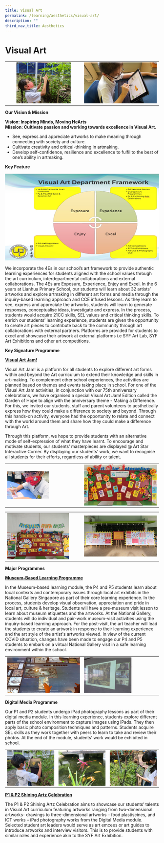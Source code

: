 ```yaml
---
title: Visual Art
permalink: /learning/aesthetics/visual-art/
description: ""
third_nav_title: Aesthetics
---
```



# Visual Art

|   |   |
|:---:|:---:|
| <img src="/images/Learning/Visual%20Art/Digital%20Media-%20P1%20student%20at%20Edible%20Garden.jpg" style="width:75%">  |  ![](/images/Learning/Visual%20Art/Main%20Photo%202-%20drawing%20activity%20infused%20with%20ICT%20.jpg) |

**Our Vision & Mission**

**Vision: Inspiring Minds, Moving HeArts**   
**Mission: Cultivate passion and working towards excellence in Visual Art.**

*   See, express and appreciate artworks to make meaning through connecting with society and culture.
*   Cultivate creativity and critical-thinking in artmaking.
*   Develop self-confidence, resilience and excellence to fulfil to the best of one’s ability in artmaking.

**Key Feature**

![](/images/Learning/Visual%20Art/Art%20framework.jpg)

We incorporate the 4Es in our school’s art framework to provide authentic learning experiences for students aligned with the school values through the art curriculum, interdepartmental collaborations and external collaborations. The 4Es are Exposure, Experience, Enjoy and Excel. In the 6 years at Lianhua Primary School, our students will learn about 32 artists’ artworks and explore artmaking in different art forms and media through the inquiry-based learning approach and CCE infused lessons. As they learn to see, express and appreciate the artworks, students will learn to generate responses, conceptualise ideas, investigate and express. In the process, students would acquire 21CC skills, SEL values and critical thinking skills. To enrich our students’ learning experience, students are given the opportunity to create art pieces to contribute back to the community through art collaborations with external partners. Platforms are provided for students to excel and showcase their artwork at external platforms i.e SYF Art Lab, SYF Art Exhibitions and other art competitions.

**Key Signature Programme**

**<u>Visual Art Jam!</u>**


Visual Art Jam! is a platform for all students to explore different art forms within and beyond the Art curriculum to extend their knowledge and skills in art-making. To complement other school experiences, the activities are planned based on themes and events taking place in school. For one of the Visual Art Jam activities, in conjunction with our 75th anniversary celebrations, we have organised a special Visual Art Jam! Edition called the Garden of Hope to align with the anniversary theme - Making a Difference. For this, we invited our students, staff and parent volunteers to aesthetically express how they could make a difference to society and beyond. Through this hands-on activity, everyone had the opportunity to relate and connect with the world around them and share how they could make a difference through Art.

  

Through this platform, we hope to provide students with an alternative mode of self-expression of what they have learnt. To encourage and motivate students, our students’ masterpieces are displayed @ Art Star Interactive Corner. By displaying our students’ work, we want to recognise all students for their efforts, regardless of ability or talent.

|   |   |
|---|---|
| <img src="/images/Learning/Visual%20Art/Visual%20Art%20Jam-%20International%20Friendship%20Day%20Student%20at%20work.jpg" style="width:57%"> |  ![](/images/Learning/Visual%20Art/Visual%20Art%20Jam-%20Garden%20of%20Hope%20display.jpg) |

|   |   |
|---|---|
| <img src="/images/Learning/Visual%20Art/Visual%20Art%20Jam-%20Children%20Day%20Dedication.jpg" style="width: 85%">  | ![](/images/Learning/Visual%20Art/Visual%20Art%20Jam-%20National%20Day%202021%20Design%20a%20Stamp%20%20Display.jpg)  |

**Major Programmes**

**<u>Museum-Based Learning Programme</u>**

In the Museum-based learning module, the P4 and P5 students learn about local contexts and contemporary issues through local art exhibits in the National Gallery Singapore as part of their core learning experience. In the process, students develop visual observation, appreciation and pride in local art, culture & heritage. Students will have a pre-museum visit lesson to learn about museum etiquettes and the artworks. At the National Gallery, students will do individual and pair-work museum-visit activities using the inquiry-based learning approach. For the post-visit, the art teacher will lead the students to create an artwork in response to their learning experience and the art style of the artist's artworks viewed. In view of the current COVID situation, changes have been made to engage our P4 and P5 students to embark on a virtual National Gallery visit in a safe learning environment within the school.

|   |   |
|---|---|
| ![](/images/Learning/Visual%20Art/Museum%20based%20learning%20at%20National%20Gallery%20Singapore%20Social%20Table.jpg)  |   <img src="/images/Learning/Visual%20Art/MBL%202021-%20Virtual%20National%20Gallery%20Visit.jpg" style="width: 65%">  |


**Digital Media Programme**

Our P1 and P2 students undergo iPad photography lessons as part of their digital media module. In this learning experience, students explore different parts of the school environment to capture images using iPads. They then apply basic photo composition techniques and patterns. Students acquire SEL skills as they work together with peers to learn to take and review their photos. At the end of the module, students’ work would be exhibited in school.

|   |   |   |
|:---:|:---:|:---:|
| ![](/images/Learning/Visual%20Art/Digital%20Media%20-%20P1%20Student%20at%20Science%20Garden.jpg)  | ![](/images/Learning/Visual%20Art/Student_s%20ipad%20photography%20work%20@Science%20Garden.jpg)   |  ![](/images/Learning/Visual%20Art/Digital%20Media-%20P1%20student%20at%20Edible%20Garden%20(2).jpg) |


**<u>P1 & P2 Shining Artz Celebration</u>**

The P1 & P2 Shining Artz Celebration aims to showcase our students’ talents in Visual Art curriculum featuring artworks ranging from two-dimensional artworks- drawings to three-dimensional artworks – food plastiscines, and ICT works – iPad photography works from the Digital Media module. Selected student art leaders would serve as art emcees or art guides to introduce artworks and interview visitors. This is to provide students with similar roles and experience akin to the SYF Art Exhibition.